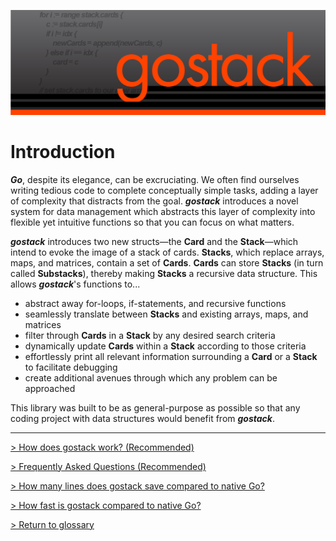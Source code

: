 ![Banner](../images/gostack_Smaller.png)

<h1>Introduction</h1>

***Go***, despite its elegance, can be excruciating.  We often find ourselves writing tedious code to complete conceptually simple tasks, adding a layer of complexity that distracts from the goal.  ***gostack*** introduces a novel system for data management which abstracts this layer of complexity into flexible yet intuitive functions so that you can focus on what matters.

 ***gostack*** introduces two new structs—the **Card** and the **Stack**—which intend to evoke the image of a stack of cards.  **Stacks**, which replace arrays, maps, and matrices, contain a set of **Cards**.  **Cards** can store **Stacks** (in turn called **Substacks**), thereby making **Stacks** a recursive data structure.  This allows ***gostack***'s functions to...

 * abstract away for-loops, if-statements, and recursive functions
 * seamlessly translate between **Stacks** and existing arrays, maps, and matrices
 * filter through **Cards** in a **Stack** by any desired search criteria
 * dynamically update **Cards** within a **Stack** according to those criteria
 * effortlessly print all relevant information surrounding a **Card** or a **Stack** to facilitate debugging
 * create additional avenues through which any problem can be approached

This library was built to be as general-purpose as possible so that any coding project with data structures would benefit from ***gostack***.

---

 [> How does gostack work? (Recommended)](overview.md)

 [> Frequently Asked Questions (Recommended)](faq.md)
 
 [> How many lines does gostack save compared to native Go?](race.md)

 [> How fast is gostack compared to native Go?](benchmark.md)

 [> Return to glossary](../README.md)
